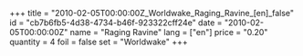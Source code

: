 +++
title = "2010-02-05T00:00:00Z_Worldwake_Raging_Ravine_[en]_false"
id = "cb7b6fb5-4d38-4734-b46f-923322cff24e"
date = "2010-02-05T00:00:00Z"
name = "Raging Ravine"
lang = ["en"]
price = "0.20"
quantity = 4
foil = false
set = "Worldwake"
+++
